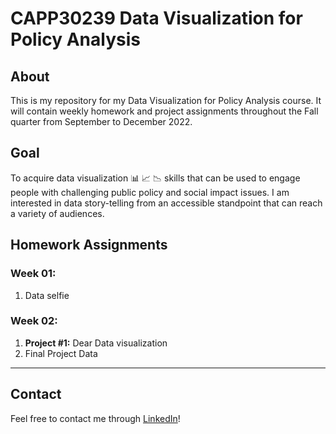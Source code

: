 # CAPP30239 Data Visualization for Policy Analysis

## About
This is my repository for my Data Visualization for Policy Analysis course. It will contain weekly homework and project assignments throughout the Fall quarter from September to December 2022.

## Goal
To acquire data visualization 📊 📈 📉 skills that can be used to engage people with challenging public policy and social impact issues. I am interested in data story-telling from an accessible standpoint that can reach a variety of audiences. 

## Homework Assignments

### Week 01:
1. Data selfie

### Week 02:
1. **Project #1:** Dear Data visualization
2. Final Project Data

---
## Contact
Feel free to contact me through [LinkedIn](https://www.linkedin.com/in/mariagabrielaayala/)!